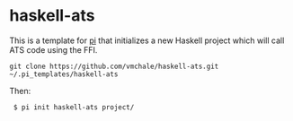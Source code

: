# haskell-ats

This is a template for [pi](https://github.com/vmchale/project-init) that
initializes a new Haskell project which will call ATS code using the FFI.

```
git clone https://github.com/vmchale/haskell-ats.git ~/.pi_templates/haskell-ats
```

Then:

```
 $ pi init haskell-ats project/
```
